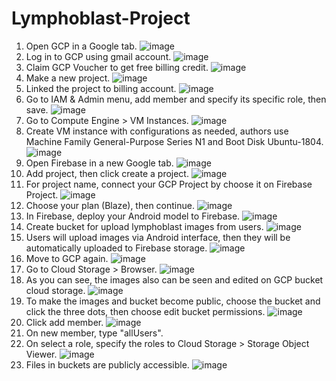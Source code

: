 # Lymphoblast-Project

1. Open GCP in a Google tab.
![image](https://user-images.githubusercontent.com/78900200/121197633-a9d92b00-c89b-11eb-9f64-e3cddc100d64.png)
2. Log in to GCP using gmail account.
![image](https://user-images.githubusercontent.com/78900200/121187710-8d84c080-c892-11eb-9200-009bbb115d52.png)
3. Claim GCP Voucher to get free billing credit.
![image](https://user-images.githubusercontent.com/78900200/121198355-44d20500-c89c-11eb-93bc-d311294e1c4c.png)
4. Make a new project.
![image](https://user-images.githubusercontent.com/78900200/121197837-da20c980-c89b-11eb-80d6-ee54f17d530f.png)
5. Linked the project to billing account.
![image](https://user-images.githubusercontent.com/78900200/121187909-c1f87c80-c892-11eb-8968-033c3c4d01bf.png)
6. Go to IAM & Admin menu, add member and specify its specific role, then save.
![image](https://user-images.githubusercontent.com/78900200/121188118-ff5d0a00-c892-11eb-8767-6d2e31646366.png)
7. Go to Compute Engine > VM Instances.
![image](https://user-images.githubusercontent.com/78900200/121188298-2d424e80-c893-11eb-84fc-14c98649b90d.png)
8. Create VM instance with configurations as needed, authors use Machine Family General-Purpose Series N1 and Boot Disk Ubuntu-1804.
![image](https://user-images.githubusercontent.com/78900200/121198668-82cf2900-c89c-11eb-8b7f-2945ae9ed35c.png)
9. Open Firebase in a new Google tab.
![image](https://user-images.githubusercontent.com/78900200/121188564-72ff1700-c893-11eb-9e1a-d6cd6986a17a.png)
10. Add project, then click create a project.
![image](https://user-images.githubusercontent.com/78900200/121199238-f96c2680-c89c-11eb-9713-a7eb6f083e82.png)
11. For project name, connect your GCP Project by choose it on Firebase Project.
![image](https://user-images.githubusercontent.com/78900200/121188564-72ff1700-c893-11eb-9e1a-d6cd6986a17a.png)
12. Choose your plan (Blaze), then continue.
![image](https://user-images.githubusercontent.com/78900200/121188682-8ad69b00-c893-11eb-8844-26d942b00fc4.png)
13. In Firebase, deploy your Android model to Firebase.
![image](https://user-images.githubusercontent.com/78900200/121199650-4ea83800-c89d-11eb-979b-63ce0534efc9.png)
14. Create bucket for upload lymphoblast images from users.
![image](https://user-images.githubusercontent.com/78900200/121199817-70092400-c89d-11eb-808c-60ed0f7ab646.png)
15. Users will upload images via Android interface, then they will be automatically uploaded to Firebase storage.
![image](https://user-images.githubusercontent.com/78900200/121188870-b8bbdf80-c893-11eb-8b65-a73d74a1db04.png)
16. Move to GCP again.
![image](https://user-images.githubusercontent.com/78900200/121199939-88793e80-c89d-11eb-9efc-a67df7959fd7.png)
17. Go to Cloud Storage > Browser.
![image](https://user-images.githubusercontent.com/78900200/121200086-ab0b5780-c89d-11eb-8d52-02c66143464e.png)
18. As you can see, the images also can be seen and edited on GCP bucket cloud storage.
![image](https://user-images.githubusercontent.com/78900200/121189043-eacd4180-c893-11eb-85a3-e07a9e890d54.png)
19. To make the images and bucket become public, choose the bucket and click the three dots, then choose edit bucket permissions.
![image](https://user-images.githubusercontent.com/78900200/121189341-34b62780-c894-11eb-978a-bfbc78a08314.png)
20. Click add member.
![image](https://user-images.githubusercontent.com/78900200/121200564-0c332b00-c89e-11eb-839e-062067ce0158.png)
21. On new member, type "allUsers".
22. On select a role, specify the roles to Cloud Storage > Storage Object Viewer.
![image](https://user-images.githubusercontent.com/78900200/121189213-14866880-c894-11eb-8593-1df486f7356b.png)
23. Files in buckets are publicly accessible.
![image](https://user-images.githubusercontent.com/78900200/121201044-6a600e00-c89e-11eb-9a1b-304b8d94d461.png)
